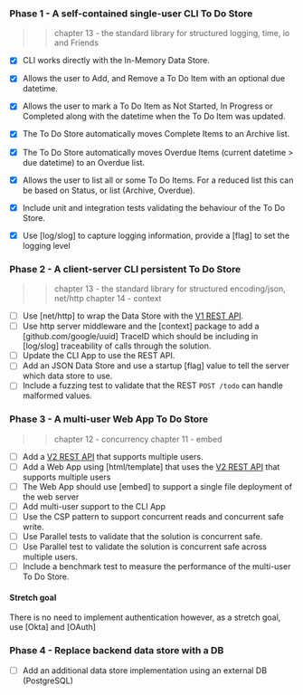 ### Phase 1 - A self-contained single-user CLI To Do Store

>> chapter 13 - the standard library for structured logging, time, io and Friends

- [x] CLI works directly with the In-Memory Data Store.
- [x] Allows the user to Add, and Remove a To Do Item with an optional due datetime.
- [x] Allows the user to mark a To Do Item as Not Started, In Progress or Completed along with the datetime when the To Do Item was updated.
- [x] The To Do Store automatically moves Complete Items to an Archive list.
- [x] The To Do Store automatically moves Overdue Items (current datetime > due datetime) to an Overdue list.
- [x] Allows the user to list all or some To Do Items.  For a reduced list this can be based on Status, or list (Archive, Overdue).
- [x] Include unit and integration tests validating the behaviour of the To Do Store.
- [x] Use [log/slog] to capture logging information, provide a [flag] to set the logging level


### Phase 2 - A client-server CLI persistent To Do Store

>> chapter 13 - the standard library for structured encoding/json, net/http
>> chapter 14 - context

- [ ] Use [net/http] to wrap the Data Store with the [V1 REST API](./to-do-app-api-v1.yaml).
- [ ] Use http server middleware and the [context] package to add a [github.com/google/uuid] TraceID which should be including in [log/slog] traceability of calls through the solution.
- [ ] Update the CLI App to use the REST API.
- [ ] Add an JSON Data Store and use a startup [flag] value to tell the server which data store to use.
- [ ] Include a fuzzing test to validate that the REST `POST /todo` can handle malformed values.

### Phase 3 - A multi-user Web App To Do Store

>> chapter 12 - concurrency 
>> chapter 11 - embed

- [ ] Add a [V2 REST API](./to-do-app-api-v2.yaml) that supports multiple users.
- [ ] Add a Web App using [html/template] that uses the [V2 REST API](./to-do-app-api-v2.yaml) that supports multiple users
- [ ] The Web App should use [embed] to support a single file deployment of the web server
- [ ] Add multi-user support to the CLI App
- [ ] Use the CSP pattern to support concurrent reads and concurrent safe write.
- [ ] Use Parallel tests to validate that the solution is concurrent safe.
- [ ] Use Parallel test to validate the solution is concurrent safe across multiple users.
- [ ] Include a benchmark test to measure the performance of the multi-user To Do Store.

#### Stretch goal

There is no need to implement authentication however, as a stretch goal, use [Okta] and [OAuth] 

### Phase 4 - Replace backend data store with a DB

- [ ] Add an additional data store implementation using an external DB (PostgreSQL)